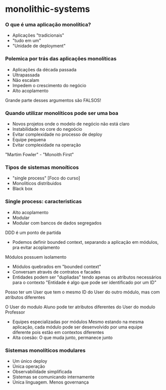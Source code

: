 # monolithic-systems

### O que é uma aplicação monolítica?

* Aplicações "tradicionais"
* "tudo em um"
* "Unidade de deployment"

### Polemica por trás das aplicações monolíticas

* Aplicações da década passada
* Ultrapassada
* Não escalam
* Impedem o crescimento do negócio
* Alto acoplamento

Grande parte desses argumentos são FALSOS!

<!-- Aula [Monoliticos em primeiro Lugar] -->
### Quando utilizar monolíticos pode ser uma boa

* Novos projetos onde o modelo de negócio não está claro
* Instabilidade no core do negoócio
* Evitar complexidade no processo de deploy
* Equipe pequena
* Evitar complexidade na operação

"Martim Fowler" - "Monoith First"


<!-- Aula [Tipos monolitos] -->

### Tipos de sistemas monoíticos

* "single process" [Foco do curso]
* Monoliticos distribuidos
* Black box

### Single process: caracteristicas
* Alto acoplamento
* Modular 
* Modular com bancos de dados segregados


<!-- Aula [Sistemas monolíticos modulares] -->

DDD é um ponto de partida

* Podemos definir bounded context, separando a aplicação em módulos, pra evitar acoplamento

Módulos possuem isolamento

* Módulos quebrados em "bounded context"
* Conversam através de contratos e facades
* Entidades podem ser "dupliadas" tendo apenas os atributos necessários para o contexto
"Entidade é algo que pode ser identificado por um ID"

Posso ter um User que tem o mesmo ID
do User do outro módulo, mas com atributos diferentes

O User do modulo Aluno pode ter atributos diferentes do User do modulo Professor

* Equipes especializadas por módulos
Mesmo estando na mesma aplicação, cada módulo pode ser desenvolvido por uma equipe diferente pois estão em contextos diferentes
* Alta coesão: O que muda junto, permanece junto


<!-- Aula [E os Microsserviços] -->
### Sistemas monolíticos modulares

* Um único deploy
* Única operação
* Observabilidade simplificada
* Sistemas se comunicando internamente
* Única linguagem. Menos governança


